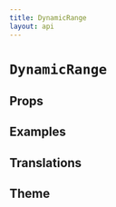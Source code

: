 ```yaml
---
title: DynamicRange
layout: api
---
```


# `DynamicRange`

## Props

## Examples

## Translations

## Theme
